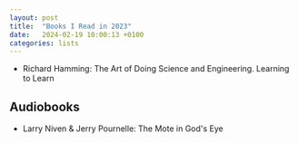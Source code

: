 ```yaml
---
layout: post
title:  "Books I Read in 2023"
date:   2024-02-19 10:00:13 +0100
categories: lists
---
```



* Richard Hamming: The Art of Doing Science and Engineering. Learning to Learn


## Audiobooks

* Larry Niven & Jerry Pournelle: The Mote in God's Eye
